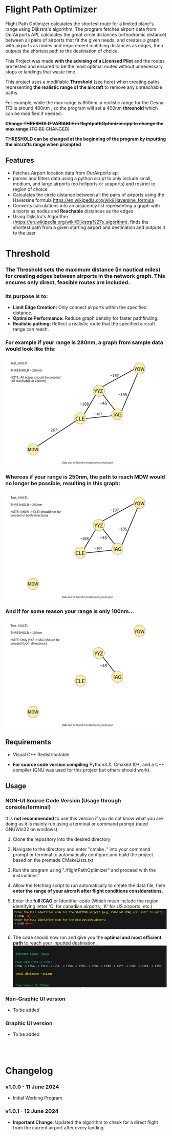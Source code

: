 # Flight Path Optimizer

Flight Path Optimizer calculates the shortest route for a limited plane's range using Dijkstra's algorithm. The program fetches airport data from OurAirports API, calculates the great circle distances (orthodromic distance) between all pairs of airports that fit the given needs, and creates a graph with airports as nodes and requirement matching distances as edges, then outputs the shortest path to the destination of choice.

This Project was made **with the advising of a Licensed Pilot** and the routes are tested and ensured to be the most optimal routes without unnecessary stops or landings that waste time


This project uses a modifiable **Threshold** ([see here](#Threshold)) when creating paths representing **the realistic range of the aircraft** to remove any unreachable paths.

For example, while the max range is 650nm, a realistic range for the Cesna 172 is around 400nm , so the program will set a 400nm **threshold** which can be modified if needed.

~~**Change THRESHOLD VARIABLE in flightpathOptimizer.cpp to change the max range** (TO BE CHANGED)~~<br>

**THRESHOLD can be changed at the beginning of the program by inputting the aircrafts range when prompted**

## Features

- Fetches Airport location data from OurAirports api
- parses and filters data using a python script to only include
small, medium, and large airports (no heliports or seaports) and restrict to region of choice
- Calculates the circle distance between all the pairs of airports
using the Haversine formula https://en.wikipedia.org/wiki/Haversine_formula
- Converts calculations into an adjacency list representing a graph with airports as nodes and **Reachable** distances as the edges
- Using Dijkstra's Algorithm (https://en.wikipedia.org/wiki/Dijkstra%27s_algorithm), finds the shortest path from a given starting airport and destination and outputs it to the user

# Threshold
### The Threshold sets the maximum distance (in nautical miles) for creating edges between airports in the network graph. This ensures only direct, feasible routes are included.
### Its purpose is to:
- **Limit Edge Creation:** Only connect airports within the specified distance.
- **Optimize Performance:** Reduce graph density for faster pathfinding.
- **Realistic pathing:** Reflect a realistic route that the specified aircraft range can reach.
### For example if your range is 280nm, a graph from sample data would look like this:
![Alt text](planning_and_test_documents/generateGraph_multi_280_expected.png)
### Whereas if your range is 250nm, the path to reach MDW would no longer be possible, resulting in this graph:
![Alt text](planning_and_test_documents/generateGraph_multi_250_expected.png)
### And if for some reason your range is only 100nm...
![Alt text](planning_and_test_documents/generateGraph_multi_100_expected.png)



## Requirements

- Visual C++ Redistributable


- **For source code version compiling** Python3.X, Cmake3.10+, and a C++ compiler (GNU was used for this project but others should work).

## Usage
### **NON-UI Source Code Version (Usage through console/terminal)**
It is **not recommended** to use this version if you do not know what you are doing as it is mainly run using a terminal or command prompt (need GNUWin32 on windows)
1. Clone the repository into the desired directory

2. Navigate to the directory and enter "cmake ." into your command prompt or terminal to automatically configure and build the project based on the premade CMakeLists.txt
3. Run the program using "./flightPathOptimizer" and proceed with the instructions"

4. Allow the fetching script to run automatically to create the data file, then **enter the range of your aircraft after flight conditions considerations**.

5. Enter the **full ICAO** or Identifier code (Which mean include the region identifying letter 'C' for canadian airports, 'K' for US airports, etc.)
![Alt text](img/enter_airports.png)

6. The code should now run and give you the **optimal and most efficient path** to reach your inputted destination.
![alt text](img/result.png)



### **Non-Graphic UI version**
- To be added

### **Graphic UI version**
- To be added


<br><br>

# Changelog
### v1.0.0 - 11 June 2024
- Initial Working Program

### v1.0.1 - 12 June 2024
- **Important Change**: Updated the algorithm to check for a direct flight from the current airport after every landing